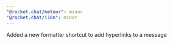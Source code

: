 ```yaml
---
"@rocket.chat/meteor": minor
"@rocket.chat/i18n": minor
---
```


Added a new formatter shortcut to add hyperlinks to a message

